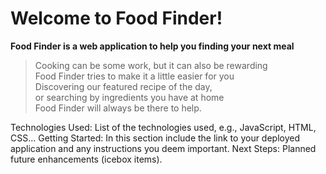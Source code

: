# Welcome to Food Finder!
<!-- <Your Applications title>: A description of your application. Background info of the application is a nice touch.
  Screenshot(s): Images of your actual application. -->
**Food Finder is a web application to help you finding your next meal**<br>
> Cooking can be some work, but it can also be rewarding<br>
> Food Finder tries to make it a little easier for you<br>
> Discovering our featured recipe of the day,<br>
> or searching by ingredients you have at home<br>
> Food Finder will always be there to help.<br>


 Technologies Used: List of the technologies used, e.g., JavaScript, HTML, CSS...
 Getting Started: In this section include the link to your deployed application and any instructions you deem important.
  Next Steps: Planned future enhancements (icebox items).